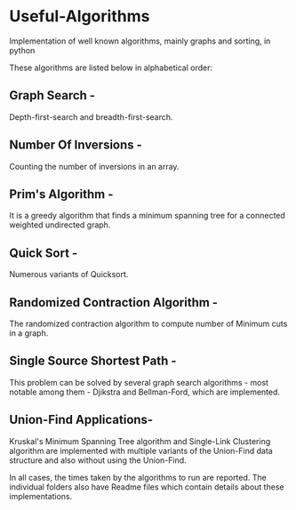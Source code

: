 Useful-Algorithms
=====================

Implementation of well known algorithms, mainly graphs and sorting,  in python

These algorithms are listed below in alphabetical order:


## Graph Search - 
Depth-first-search and breadth-first-search.

## Number Of Inversions - 
Counting the number of inversions in an array. 

## Prim's Algorithm - 
It is a greedy algorithm that finds a minimum spanning tree for a connected weighted undirected graph.

## Quick Sort - 
Numerous variants of Quicksort.

## Randomized Contraction Algorithm - 
The randomized contraction algorithm to compute number of Minimum cuts in a graph.

## Single Source Shortest Path - 
This problem can be solved by several graph search algorithms - most notable among them - Djikstra and Bellman-Ford, which are implemented. 

## Union-Find Applications-
Kruskal's Minimum Spanning Tree algorithm and Single-Link Clustering algorithm are implemented with multiple variants of the Union-Find data structure and also without using the Union-Find.

In all cases, the times taken by the algorithms to run are reported. The individual folders also have Readme files which contain details about these implementations.

